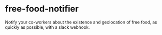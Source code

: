 # free-food-notifier
Notify your co-workers about the existence and geolocation of free food, as quickly as possible, with a slack webhook.
